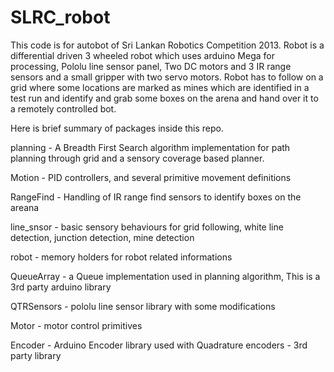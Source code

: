 # SLRC_robot
This code is for autobot of Sri Lankan Robotics Competition 2013.
Robot is a differential driven 3 wheeled robot which uses arduino Mega for processing, Pololu line sensor panel, Two DC motors
and 3 IR range sensors and a small gripper with two servo motors. 
Robot has to follow on a grid where some locations are marked as mines which are identified in a test run and
identify and grab some boxes on the arena and hand over it to a remotely controlled bot.

Here is brief summary of packages inside this repo.

planning - A Breadth First Search algorithm implementation for path planning through grid and a sensory coverage based planner.

Motion - PID controllers, and several primitive movement definitions

RangeFind - Handling of IR range find sensors to identify boxes on the areana

line_snsor - basic sensory behaviours for grid following, white line detection, junction detection, mine detection

robot - memory holders for robot related informations

QueueArray - a Queue implementation used in planning algorithm, This is a 3rd party arduino library

QTRSensors - pololu line sensor library with some modifications

Motor - motor control primitives

Encoder - Arduino Encoder library used with Quadrature encoders - 3rd party library


